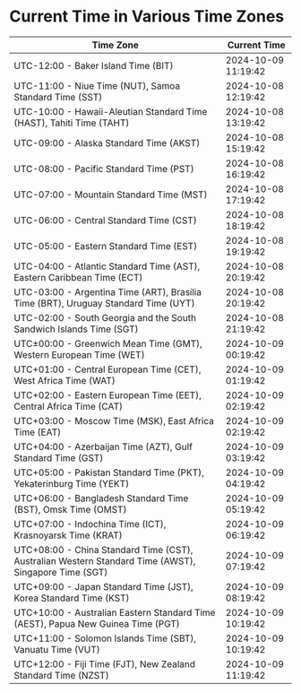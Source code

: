 # Current Time in Various Time Zones

| Time Zone | Current Time |
|-----------|--------------|
| UTC-12:00 - Baker Island Time (BIT) | 2024-10-09 11:19:42 |
| UTC-11:00 - Niue Time (NUT), Samoa Standard Time (SST) | 2024-10-08 12:19:42 |
| UTC-10:00 - Hawaii-Aleutian Standard Time (HAST), Tahiti Time (TAHT) | 2024-10-08 13:19:42 |
| UTC-09:00 - Alaska Standard Time (AKST) | 2024-10-08 15:19:42 |
| UTC-08:00 - Pacific Standard Time (PST) | 2024-10-08 16:19:42 |
| UTC-07:00 - Mountain Standard Time (MST) | 2024-10-08 17:19:42 |
| UTC-06:00 - Central Standard Time (CST) | 2024-10-08 18:19:42 |
| UTC-05:00 - Eastern Standard Time (EST) | 2024-10-08 19:19:42 |
| UTC-04:00 - Atlantic Standard Time (AST), Eastern Caribbean Time (ECT) | 2024-10-08 20:19:42 |
| UTC-03:00 - Argentina Time (ART), Brasília Time (BRT), Uruguay Standard Time (UYT) | 2024-10-08 20:19:42 |
| UTC-02:00 - South Georgia and the South Sandwich Islands Time (SGT) | 2024-10-08 21:19:42 |
| UTC±00:00 - Greenwich Mean Time (GMT), Western European Time (WET) | 2024-10-09 00:19:42 |
| UTC+01:00 - Central European Time (CET), West Africa Time (WAT) | 2024-10-09 01:19:42 |
| UTC+02:00 - Eastern European Time (EET), Central Africa Time (CAT) | 2024-10-09 02:19:42 |
| UTC+03:00 - Moscow Time (MSK), East Africa Time (EAT) | 2024-10-09 02:19:42 |
| UTC+04:00 - Azerbaijan Time (AZT), Gulf Standard Time (GST) | 2024-10-09 03:19:42 |
| UTC+05:00 - Pakistan Standard Time (PKT), Yekaterinburg Time (YEKT) | 2024-10-09 04:19:42 |
| UTC+06:00 - Bangladesh Standard Time (BST), Omsk Time (OMST) | 2024-10-09 05:19:42 |
| UTC+07:00 - Indochina Time (ICT), Krasnoyarsk Time (KRAT) | 2024-10-09 06:19:42 |
| UTC+08:00 - China Standard Time (CST), Australian Western Standard Time (AWST), Singapore Time (SGT) | 2024-10-09 07:19:42 |
| UTC+09:00 - Japan Standard Time (JST), Korea Standard Time (KST) | 2024-10-09 08:19:42 |
| UTC+10:00 - Australian Eastern Standard Time (AEST), Papua New Guinea Time (PGT) | 2024-10-09 10:19:42 |
| UTC+11:00 - Solomon Islands Time (SBT), Vanuatu Time (VUT) | 2024-10-09 10:19:42 |
| UTC+12:00 - Fiji Time (FJT), New Zealand Standard Time (NZST) | 2024-10-09 11:19:42 |

